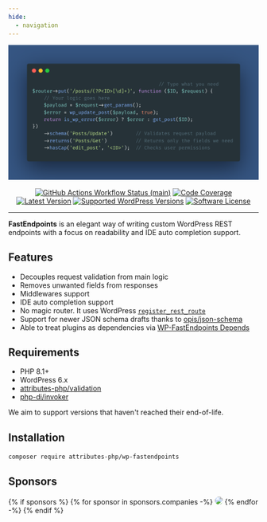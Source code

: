 ```yaml
---
hide:
  - navigation
---
```


<img src="https://raw.githubusercontent.com/Attributes-PHP/wp-fastendpoints/main/docs/images/wp-fastendpoints-wallpaper.png" alt="WordPress REST endpoints made easy">
<p align="center">
    <a href="https://github.com/Attributes-PHP/wp-fastendpoints/actions"><img alt="GitHub Actions Workflow Status (main)" src="https://img.shields.io/github/actions/workflow/status/Attributes-PHP/wp-fastendpoints/tests.yml"></a>
    <a href="https://codecov.io/gh/Attributes-PHP/wp-fastendpoints" ><img alt="Code Coverage" src="https://codecov.io/gh/Attributes-PHP/wp-fastendpoints/graph/badge.svg?token=8N7N9NMGLG"/></a>
    <a href="https://packagist.org/packages/Attributes-PHP/wp-fastendpoints"><img alt="Latest Version" src="https://img.shields.io/packagist/v/Attributes-PHP/wp-fastendpoints"></a>
    <a href="https://packagist.org/packages/Attributes-PHP/wp-fastendpoints"><img alt="Supported WordPress Versions" src="https://img.shields.io/badge/6.x-versions?logo=wordpress&label=versions"></a>
    <a href="https://packagist.org/packages/Attributes-PHP/wp-fastendpoints"><img alt="Software License" src="https://img.shields.io/packagist/l/Attributes-PHP/wp-fastendpoints"></a>
</p>

------
**FastEndpoints** is an elegant way of writing custom WordPress REST endpoints with a focus on readability and IDE auto completion support.

## Features

- Decouples request validation from main logic
- Removes unwanted fields from responses
- Middlewares support
- IDE auto completion support
- No magic router. It uses WordPress [`register_rest_route`](https://developer.wordpress.org/reference/functions/register_rest_route/)
- Support for newer JSON schema drafts thanks to [opis/json-schema](https://opis.io/json-schema/2.x/)
- Able to treat plugins as dependencies via [WP-FastEndpoints Depends](https://github.com/Attributes-PHP/wp-fastendpoints-depends)

## Requirements

- PHP 8.1+
- WordPress 6.x
- [attributes-php/validation](https://github.com/Attributes-PHP/validation)
- [php-di/invoker](https://packagist.org/packages/php-di/invoker)

We aim to support versions that haven't reached their end-of-life.

## Installation

```bash
composer require attributes-php/wp-fastendpoints
```

## Sponsors

{% if sponsors %}
{% for sponsor in sponsors.companies -%}
<a href="{{ sponsor.url }}" target="_blank" title="{{ sponsor.title }}"><img src="{{ sponsor.img }}" style="border-radius:15px; max-width: 200px; max-height: 200px;"></a>
{% endfor -%}
{% endif %}

<!-- /sponsors -->
